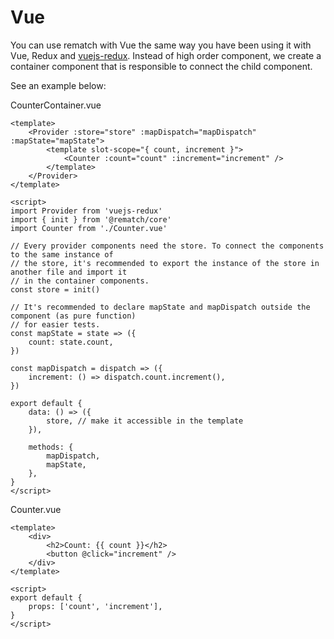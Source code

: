 # Vue

You can use rematch with Vue the same way you have been using it with Vue, Redux and [vuejs-redux](https://github.com/titouancreach/vuejs-redux). Instead of high order component, we create a container component that is responsible to connect the child component.

See an example below:

CounterContainer.vue

```vue
<template>
	<Provider :store="store" :mapDispatch="mapDispatch" :mapState="mapState">
		<template slot-scope="{ count, increment }">
			<Counter :count="count" :increment="increment" />
		</template>
	</Provider>
</template>

<script>
import Provider from 'vuejs-redux'
import { init } from '@rematch/core'
import Counter from './Counter.vue'

// Every provider components need the store. To connect the components to the same instance of
// the store, it's recommended to export the instance of the store in another file and import it
// in the container components.
const store = init()

// It's recommended to declare mapState and mapDispatch outside the component (as pure function)
// for easier tests.
const mapState = state => ({
	count: state.count,
})

const mapDispatch = dispatch => ({
	increment: () => dispatch.count.increment(),
})

export default {
	data: () => ({
		store, // make it accessible in the template
	}),

	methods: {
		mapDispatch,
		mapState,
	},
}
</script>
```

Counter.vue

```vue
<template>
	<div>
		<h2>Count: {{ count }}</h2>
		<button @click="increment" />
	</div>
</template>

<script>
export default {
	props: ['count', 'increment'],
}
</script>
```

